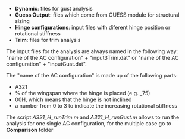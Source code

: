 - __Dynamic__: files for gust analysis
- __Guess Output__: files which come from GUESS module for structural sizing
- __Hinge configurations__: input files with diferent hinge position or rotational stiffness
- __Trim__: files for trim analysis

The input files for the analysis are always named in the following way: "name of the AC configuration" + "input3Trim.dat" or "name of the AC configuration" + "inputGust.dat".

The "name of the AC configuration" is made up of the following parts:
- A321
- % of the wingspan where the hinge is placed (e.g. _75)
- 00H, which means that the hinge is not inclined
- a number from 0 to 3 to indicate the increasing rotational stiffness

The script _A321_H_runTrim.m_ and _A321_H_runGust.m_ allows to run the analysis for one single AC configuration, for the multiple case go to __Comparison__ folder
